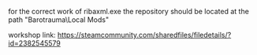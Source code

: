 for the correct work of ribaxml.exe the repository should be located at the path "Barotrauma\Local Mods\"

workshop link: https://steamcommunity.com/sharedfiles/filedetails/?id=2382545579
